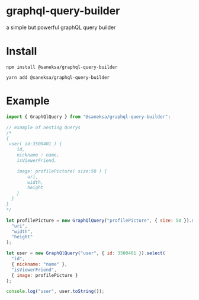 # graphql-query-builder

a simple but powerful graphQL query builder

# Install

`npm install @saneksa/graphql-query-builder`

`yarn add @saneksa/graphql-query-builder`

# Example

```js
import { GraphQlQuery } from "@saneksa/graphql-query-builder";

// example of nesting Querys
/*
{
 user( id:3500401 ) {
    id,
    nickname : name,
    isViewerFriend,

    image: profilePicture( size:50 ) {
        uri,
        width,
        height
    }
  }
}
*/

let profilePicture = new GraphQlQuery("profilePicture", { size: 50 }).select(
  "uri",
  "width",
  "height"
);

let user = new GraphQlQuery("user", { id: 3500401 }).select(
  "id",
  { nickname: "name" },
  "isViewerFriend",
  { image: profilePicture }
);

console.log("user", user.toString());
```
